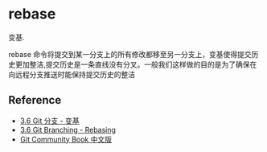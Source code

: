 # rebase

变基.

rebase 命令将提交到某一分支上的所有修改都移至另一分支上，变基使得提交历史更加整洁,提交历史是一条直线没有分叉。一般我们这样做的目的是为了确保在向远程分支推送时能保持提交历史的整洁

## Reference

* [3.6 Git 分支 - 变基](https://git-scm.com/book/zh/v2/Git-%E5%88%86%E6%94%AF-%E5%8F%98%E5%9F%BA)
* [3.6 Git Branching - Rebasing](https://git-scm.com/book/en/v2/Git-Branching-Rebasing)
* [Git Community Book 中文版](http://gitbook.liuhui998.com/4_2.html)
